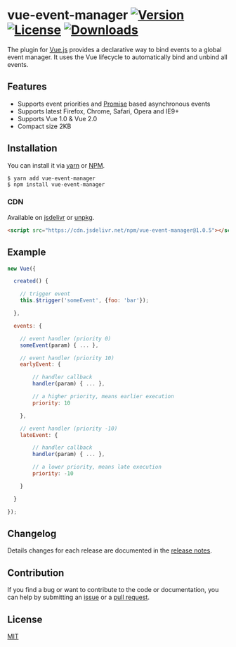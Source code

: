 # vue-event-manager [![Version](https://img.shields.io/npm/v/vue-event-manager.svg)](https://www.npmjs.com/package/vue-event-manager) [![License](https://img.shields.io/npm/l/vue-event-manager.svg)](https://www.npmjs.com/package/vue-event-manager) [![Downloads](https://img.shields.io/npm/dt/vue-event-manager.svg)](https://www.npmjs.com/package/vue-event-manager)

The plugin for [Vue.js](http://vuejs.org) provides a declarative way to bind events to a global event manager. It uses the Vue lifecycle to automatically bind and unbind all events.

## Features

- Supports event priorities and [Promise](https://developer.mozilla.org/en-US/docs/Web/JavaScript/Reference/Global_Objects/Promise) based asynchronous events
- Supports latest Firefox, Chrome, Safari, Opera and IE9+
- Supports Vue 1.0 & Vue 2.0
- Compact size 2KB

## Installation
You can install it via [yarn](https://yarnpkg.com/) or [NPM](http://npmjs.org/).
```
$ yarn add vue-event-manager
$ npm install vue-event-manager
```

### CDN
Available on [jsdelivr](https://cdn.jsdelivr.net/npm/vue-event-manager@1.0.5) or [unpkg](https://unpkg.com/vue-event-manager@1.0.5).
```html
<script src="https://cdn.jsdelivr.net/npm/vue-event-manager@1.0.5"></script>
```

## Example
```js
new Vue({

  created() {

    // trigger event
    this.$trigger('someEvent', {foo: 'bar'});

  },

  events: {

    // event handler (priority 0)
    someEvent(param) { ... },

    // event handler (priority 10)
    earlyEvent: {

        // handler callback
        handler(param) { ... },

        // a higher priority, means earlier execution
        priority: 10

    },

    // event handler (priority -10)
    lateEvent: {

        // handler callback
        handler(param) { ... },

        // a lower priority, means late execution
        priority: -10

    }

  }

});
```

## Changelog

Details changes for each release are documented in the [release notes](https://github.com/pagekit/vue-event-manager/releases).

## Contribution

If you find a bug or want to contribute to the code or documentation, you can help by submitting an [issue](https://github.com/pagekit/vue-event-manager/issues) or a [pull request](https://github.com/pagekit/vue-event-manager/pulls).

## License

[MIT](http://opensource.org/licenses/MIT)
